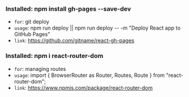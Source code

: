 ###  Installed: npm install gh-pages --save-dev 
- `for`: git deploy
- `usage`: npm run deploy || npm run deploy -- -m "Deploy React app to GitHub Pages" 
- `link`: https://github.com/gitname/react-gh-pages

###  Installed: npm i react-router-dom 
- `for`: managing routes
- `usage`: import { BrowserRouter as Router, Routes, Route } from "react-router-dom"; 
- `link`: https://www.npmjs.com/package/react-router-dom